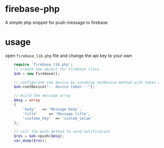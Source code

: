 # firebase-php

A simple php snippet for push message to firebase 


# usage

open `firebase_lib.php` file and change the api key to your own 

```php
	require 'firebase_lib.php';
	// create new object for Firebase class 
	$ob = new Firebase();

	// configurate the device by invoking setDevice method with token as argument 
	$ob->setDevice("-- device token --");

	// build the message array 
	$msg = array
	(
	    'body'   => 'Message body',
	    'title'     => 'Message title',
	    'custome_key'  => 'custom_value'
	);

	// call the push method to send notification 
	$res = $ob->push($msg);
	var_dump($res);
```
